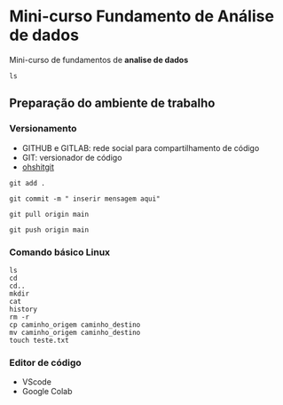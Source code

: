 # Mini-curso Fundamento de Análise de dados

Mini-curso de fundamentos de **analise de dados**

`ls`

## Preparação do ambiente de trabalho

### Versionamento

- GITHUB e GITLAB: rede social para compartilhamento de código
- GIT: versionador de código
- [ohshitgit](https://ohshitgit.com/)

```
git add .
```


```
git commit -m " inserir mensagem aqui"
```


```
git pull origin main
```


```
git push origin main
```
### Comando básico Linux

```
ls
cd
cd..
mkdir
cat
history
rm -r
cp caminho_origem caminho_destino
mv caminho_origem caminho_destino
touch teste.txt

```

### Editor de código

 - VScode
 - Google Colab